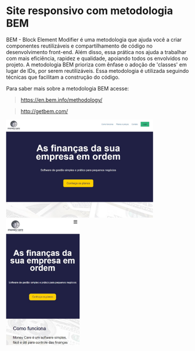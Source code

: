 # Site responsivo com metodologia BEM
BEM - Block Element Modifier é uma metodologia que ajuda você a criar componentes reutilizáveis e 
compartilhamento de código no desenvolvimento front-end. Além disso, essa prática nos ajuda a trabalhar 
com mais eficiência, rapidez e qualidade, apoiando todos os envolvidos no projeto. A metodologia BEM prioriza 
com ênfase o adoção de 'classes' em lugar de IDs, por serem reutilizáveis. Essa metodologia é utilizada 
seguindo técnicas que facilitam a construção do código.

Para saber mais sobre a metodologia BEM acesse:

> https://en.bem.info/methodology/

> http://getbem.com/

<img src="https://github.com/leoarcabold/site-responsivo-com-html-css-e-metodologia-bem/blob/0a34250be94a1dbb23cc6dbc2fad7967f2f74415/img/site-desktop.jpg" width="400px"> 

<img src="https://github.com/leoarcabold/site-responsivo-com-html-css-e-metodologia-bem/blob/0a34250be94a1dbb23cc6dbc2fad7967f2f74415/img/site-phone.jpg" width="200px">
